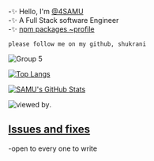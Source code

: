 -✨ Hello, I'm [@4SAMU](https://samuel-nzomo.vercel.app)<br/>
-✨ A Full Stack software Engineer<br/>
-✨ [npm packages ~profile](https://www.npmjs.com/~4samu)


```shell
please follow me on my github, shukrani
```

<!---
4SAMU/4SAMU is a ✨ special ✨ repository because its `README.md` (this file) appears on your GitHub profile.
You can click the Preview link to take a look at your changes.
--->

![Group 5](https://user-images.githubusercontent.com/104621754/189616209-434d3ac4-343a-4886-a335-dd693a662054.png)

[![Top Langs](https://github-readme-stats.vercel.app/api/top-langs/?username=4SAMU&layout=compact&theme=vision-friendly-dark)](https://github.com/anuraghazra/github-readme-stats)

<a href="https://github.com/4SAMU/4SAMU">
  <img align="center" src="https://github-readme-stats.vercel.app/api?username=4SAMU&show_icons=true&line_height=27&count_private=true&title_color=ffffff&text_color=c9cacc&icon_color=2bbc8a&bg_color=1d1f21" alt="SAMU's GitHub Stats" />
</a>

![viewed by](https://visitor-badge.glitch.me/badge?page_id=4SAMU.visitor-badge.issue.12&left_color=#800000&right_color=white).

## [Issues and fixes](https://github.com/4SAMU/issues-Fixes)
-open to every one to write
